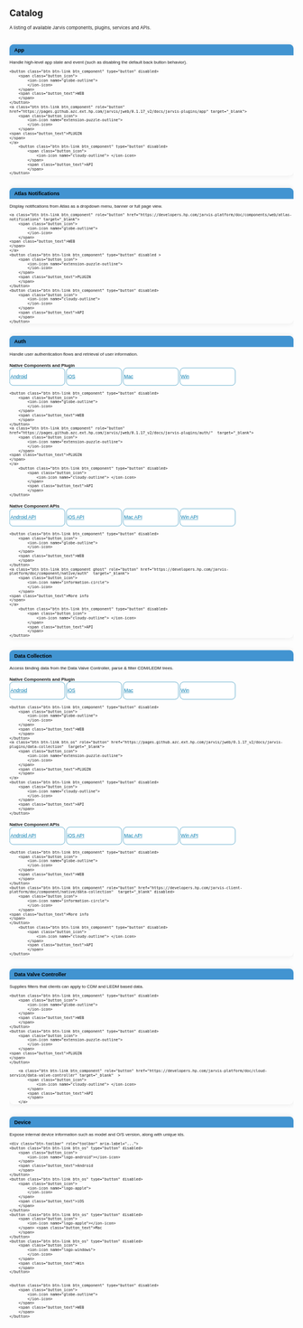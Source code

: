 

<svg fill="none" viewBox="0 0 900 4200" width="900" height="4200" xmlns="http://www.w3.org/2000/svg">

  <foreignObject width="100%" height="100%">
    <div xmlns="http://www.w3.org/1999/xhtml">

<style>
.disabled {
    pointer-events: none;
    
}

.panel{
    font-family: 'Forma DJR Micro', Arial, sans-serif;
    font-size: 1em;
}
.panel-default > .panel-heading {
    background: #4294d1;
    color: #000;
}

.panel-heading {
    border: none;
    border-radius: 13px 13px 0 0;
    padding: 8px 15px;
}

.btn {
    font-family: 'Forma DJR Micro', Arial, sans-serif;
    display: inline-block;
    height:50px;
    border:1px solid #027aae;
    background-color: #fff;
    color: #027aae;
    overflow: hidden;
    padding: 2px;
}

.spacer {
    line-height: .8;
}
.btn:disabled {
    color: #aaa;
    background-color: #eeeeee;
    border:1px solid #ccc;
    font-weight: normal;
    display: none;
}

.btn_os {
    width: 17%;
    font-weight: normal;
    background-color: #fff;
    color: #027aae;
    border-radius: 10px;
}
.btn_component {
    width: 18%;
    font-weight: normal;
    background-color: #fff;
    color: #027aae;
    border-radius: 10px;
}


.btn_os:disabled,   
.btn_component:disabled {
    pointer-events: none;
    display:none;
}
.btn_os:hover,
.btn_component:hover {

    border:1px solid #035c84;
    color: #035c84;
    text-decoration: none; 
    background-color: #f6f9ff;
}

.btn_os:active,
.btn_component:active {
    text-decoration: none;
     border:1px solid #035c84;
}
.btn_os:focus,
.btn_component:focus {
    text-decoration: none;
     border:1px solid #035c84;
}

.button_icon,
.button_text {
    align-items:center;
    line-height:50px;  
}


.button_icon{
    font-size: 1em;
    vertical-align: middle;
    display: none
}

.button_text{
    font-size: 0.8em;  
}

ion-icon {
}

h3 {
    color: #000;
   font-family: 'Forma DJR Micro', Arial, sans-serif; 
    margin-bottom: 0px;
    margin-top: 0px;
}


h4 {
margin-bottom: 0px;
}
h6 {
color: #4294d1;
line-height: 160%;
}

.form-group {
        margin-bottom: 8px;

}

.catalog-item  {
    border: none;
    border-radius: 13px;  
    margin-bottom: 10px;
    box-shadow: 0px 0px 18px #e8e8e8;
  }

@media screen and (min-width: 500px) {
 .btn_os {
    width: 18.6%;
  
}
.btn_component {
    width: 18.8%;
        }
.button_text{
    font-size: 1.1em; 
}

    
@media screen and (min-width: 646px) {
 .btn_os {
    width: 19.1%;
    border-radius: 12px;
  
}
.btn_component {
    width: 19.1%;
    border-radius: 12px;
        }
.button_text{
    font-size: 1.1em; 
    }
    
.button_icon {
    display:contents;
    }
}

@media screen and (min-width: 768px) {
.btn_os {
    width: 18.9%;
    border-radius: 12px;
  
}
.btn_component {
    width: 19.0%;
    border-radius: 12px;
        }
    
.button_text {
    font-size: 1.1em;    
    }
}


@media screen and (min-width: 992px) {
.btn_os {
    width: 19.1%;
  
}
.btn_component {
    width: 19.2%;
        }
.button_text {
    font-size: 1.2em;    
    }
}
@media screen and (min-width: 1025px) {
.btn_os {
    width: 19.2%;
  
}
.btn_component {
    width: 19.2%;
        }
.button_text {
    font-size: 1.3em;    
    }    
}
@media screen and (min-width: 1200px) {
.btn_os {
    width: 19.3%;
  
}
.btn_component {
    width: 19.3%;
        }
.button_text {
    font-size: 1.3em;    
    }
}



</style>

<div>&nbsp;</div>

<h1>Catalog</h1>

<p>A listing of available Jarvis components, plugins, services and APIs.</p>

<p>&nbsp;</p>

<div class="container col-lg-12">
<div class="row">
<div class="col-sm-12">
<div class="panel panel-default catalog-item" id="catalog-item-01">
<div class="panel-heading">
<h3>App</h3>
</div>

<div class="panel-body">
<p class="catalog-item-description">Handle high-level app state and event (such as disabling the default back button behavior).</p>
<div class="btn-toolbar" role="toolbar" aria-label="...">
<!---->
    <button class="btn btn-link btn_os" type="button" disabled>
        <span class="button_icon">
            <ion-icon name="logo-android">
            </ion-icon>
        </span> 
        <span class="button_text">Android
        </span>
    </button>
    <button class="btn btn-link btn_os" type="button" disabled>
        <span class="button_icon">
            <ion-icon name="logo-apple">
            </ion-icon> </span> 
        <span class="button_text">iOS
        </span>
    </button>
    <button class="btn btn-link btn_os" type="button" disabled>
        <span class="button_icon">
            <ion-icon name="logo-apple">
            </ion-icon>
        </span>
        <span class="button_text">Mac
        </span>
    </button>
    <button class="btn btn-link btn_os" type="button" disabled>
        <span class="button_icon">
            <ion-icon name="logo-windows"></ion-icon>
        </span> 
        <span class="button_text">Win
        </span>
    </button>

    <button class="btn btn-link btn_component" type="button" disabled>
        <span class="button_icon">
            <ion-icon name="globe-outline">
            </ion-icon> 
        </span> 
        <span class="button_text">WEB
        </span>
    </button>
    <a class="btn btn-link btn_component" role="button" href="https://pages.github.azc.ext.hp.com/jarvis/jweb/0.1.17_v2/docs/jarvis-plugins/app" target="_blank">
        <span class="button_icon">
            <ion-icon name="extension-puzzle-outline">
            </ion-icon> 
        </span> 
    <span class="button_text">PLUGIN
    </span>
    </a>
        <button class="btn btn-link btn_component" type="button" disabled>
            <span class="button_icon">
                <ion-icon name="cloudy-outline"> </ion-icon>
            </span>
            <span class="button_text">API
            </span>
    </button>
</div>
</div>
</div>
</div>
</div>
    
<p class="spacer">&nbsp;</p>
    
<div class="row">
<div class="col-sm-12 catalog-col">
<div class="panel panel-default catalog-item" id="catalog-item-02">
<div class="panel-heading">
<h3>Atlas Notifications</h3>
</div>

<div class="panel-body">
<p class="catalog-item-description">Display notifications from Atlas as a dropdown menu, banner or full page view.</p>

<div class="btn-toolbar" role="toolbar" aria-label="...">
    <button class="btn btn-link btn_os" type="button" disabled>
        <span class="button_icon">
            <ion-icon name="logo-android"></ion-icon>
        </span>
        <span class="button_text">Android 
        </span>
    </button>
    <button class="btn btn-link btn_os" type="button" disabled>
        <span class="button_icon">
            <ion-icon name="logo-apple">
            </ion-icon>
        </span>
        <span class="button_text">iOS
        </span>
    </button>
    <button class="btn btn-link btn_os" type="button" disabled>
        <span class="button_icon">
            <ion-icon name="logo-apple"></ion-icon>
        </span> <span class="button_text">Mac
        </span>
    </button>
    <button class="btn btn-link btn_os" type="button" disabled>
        <span class="button_icon">
            <ion-icon name="logo-windows">
            </ion-icon>
        </span>
        <span class="button_text">Win
        </span>
    </button>

    <a class="btn btn-link btn_component" role="button" href="https://developers.hp.com/jarvis-platform/doc/components/web/atlas-notifications" target="_blank">
        <span class="button_icon">
            <ion-icon name="globe-outline">
            </ion-icon> 
        </span> 
    <span class="button_text">WEB
    </span>
    </a>
    <button class="btn btn-link btn_component" type="button" disabled >
        <span class="button_icon">
            <ion-icon name="extension-puzzle-outline">
            </ion-icon>
        </span>
        <span class="button_text">PLUGIN
        </span> 
    </button>
    <button class="btn btn-link btn_component" type="button" disabled>
        <span class="button_icon">
            <ion-icon name="cloudy-outline">
            </ion-icon>
        </span> 
        <span class="button_text">API
        </span>
    </button>
</div>
</div>
</div>
</div>
</div>

<p class="spacer">&nbsp;</p>

<div class="row">
<div class="col-sm-12">
<div class="panel panel-default catalog-item" id="catalog-item-03">
<div class="panel-heading">
<h3>Auth</h3>
</div>

<div class="panel-body">
<p class="catalog-item-description">Handle user authentication flows and retrieval of user information.</p>
<h4>Native Components and Plugin</h4> 
 <div class="btn-toolbar form-group" role="toolbar" aria-label="...">   
    <a class="btn btn-link btn_os" role="button" href="https://developers.hp.com/jarvis-platform/doc/component/native/auth/android" target="_blank">
        <span class="button_icon">
            <ion-icon name="logo-android">
            </ion-icon>
        </span> 
        <span class="button_text">Android
        </span>
    </a>
    <a class="btn btn-link btn_os" role="button" href="https://developers.hp.com/jarvis-platform/doc/component/native/auth/ios" target="_blank">
        <span class="button_icon">
            <ion-icon name="logo-apple">
            </ion-icon> </span> 
        <span class="button_text">iOS
        </span>
    </a>
    <a class="btn btn-link btn_os" role="button" href="https://developers.hp.com/jarvis-platform/doc/component/native/auth/xamarin" target="_blank">
        <span class="button_icon">
            <ion-icon name="logo-apple">
            </ion-icon>
        </span>
        <span class="button_text">Mac
        </span>
    </a>
    <a class="btn btn-link btn_os" role="button" href="https://developers.hp.com/jarvis-platform/doc/component/native/auth/xamarin" target="_blank">
        <span class="button_icon">
            <ion-icon name="logo-windows"></ion-icon>
        </span> 
        <span class="button_text">Win
        </span>
    </a>



    <button class="btn btn-link btn_component" type="button" disabled>
        <span class="button_icon">
            <ion-icon name="globe-outline">
            </ion-icon> 
        </span> 
        <span class="button_text">WEB 
        </span>
    </button>
    <a class="btn btn-link btn_component" role="button" href="https://pages.github.azc.ext.hp.com/jarvis/jweb/0.1.17_v2/docs/jarvis-plugins/auth/"  target="_blank">
        <span class="button_icon">
            <ion-icon name="extension-puzzle-outline">
            </ion-icon> 
        </span> 
    <span class="button_text">PLUGIN
    </span>
    </a>
        <button class="btn btn-link btn_component" type="button" disabled>
            <span class="button_icon">
                <ion-icon name="cloudy-outline"> </ion-icon>
            </span>
            <span class="button_text">API
            </span>
    </button>
    
</div>
<h4>Native Component APIs</h4>   
<div class="btn-toolbar" role="toolbar" aria-label="...">   
    <a class="btn btn-link btn_os" role="button" href="https://pages.github.azc.ext.hp.com/MobileApps/API_Javadoc/libs/cloud-services-auth/html/index.html" target="_blank">
        <span class="button_icon">
            <ion-icon name="logo-android">
            </ion-icon>
        </span> 
        <span class="button_text">Android API
        </span>
    </a>
    <a class="btn btn-link btn_os" role="button" href="https://pages.github.azc.ext.hp.com/jarvis/ios-auth/" target="_blank">
        <span class="button_icon">
            <ion-icon name="logo-apple">
            </ion-icon> </span> 
        <span class="button_text">iOS API
        </span>
    </a>
    <a class="btn btn-link btn_os" role="button" href="https://pages.github.azc.ext.hp.com/jarvis/xamarin-auth/annotated.html" target="_blank">
        <span class="button_icon">
            <ion-icon name="logo-apple">
            </ion-icon>
        </span>
        <span class="button_text">Mac API
        </span>
    </a>
    <a class="btn btn-link btn_os" role="button" href="https://pages.github.azc.ext.hp.com/jarvis/xamarin-auth/annotated.html" target="_blank">
        <span class="button_icon">
            <ion-icon name="logo-windows"></ion-icon>
        </span> 
        <span class="button_text">Win API
        </span>
    </a>



    <button class="btn btn-link btn_component" type="button" disabled>
        <span class="button_icon">
            <ion-icon name="globe-outline">
            </ion-icon> 
        </span> 
        <span class="button_text">WEB 
        </span>
    </button>
    <a class="btn btn-link btn_component ghost" role="button" href="https://developers.hp.com/jarvis-platform/doc/component/native/auth"  target="_blank">
        <span class="button_icon">
            <ion-icon name="information-circle">
            </ion-icon> 
        </span> 
    <span class="button_text">More info
    </span>
    </a>
        <button class="btn btn-link btn_component" type="button" disabled>
            <span class="button_icon">
                <ion-icon name="cloudy-outline"> </ion-icon>
            </span>
            <span class="button_text">API
            </span>
    </button>
    
</div>        
    
</div>
</div>
</div>
</div>
    
<p class="spacer">&nbsp;</p>
    
<div class="row">
    
<div class="col-sm-12 catalog-col">
<div class="panel panel-default catalog-item" id="catalog-item-04">
<div class="panel-heading">
<h3>Data Collection</h3>
</div>

<div class="panel-body">
<p class="catalog-item-description">Access binding data from the Data Valve Controller, parse &amp; filter CDM/LEDM trees.</p>
<h4>Native Components and Plugin</h4> 
<div class="btn-toolbar form-group" role="toolbar" aria-label="...">
    <a class="btn btn-link btn_os" type="button" href="https://developers.hp.com/jarvis-platform/doc/components/native/android/data-collection"  target="_blank">
        <span class="button_icon">
            <ion-icon name="logo-android"></ion-icon>
        </span>
        <span class="button_text">Android 
        </span>
    </a>
    <a class="btn btn-link btn_os" type="button" href="https://developers.hp.com/jarvis-platform/doc/components/native/ios/data-collection"  target="_blank">
        <span class="button_icon">
            <ion-icon name="logo-apple">
            </ion-icon>
        </span>
        <span class="button_text">iOS
        </span>
    </a>
    <a class="btn btn-link btn_os" type="button" href="https://developers.hp.com/jarvis-platform/doc/components/native/xamarin/data-collection"  target="_blank">
        <span class="button_icon">
            <ion-icon name="logo-apple"></ion-icon>
        </span> <span class="button_text">Mac
        </span>
    </a>
    <a class="btn btn-link btn_os" type="button" href="https://developers.hp.com/jarvis-platform/doc/components/native/xamarin/data-collection"  target="_blank">
        <span class="button_icon">
            <ion-icon name="logo-windows">
            </ion-icon>
        </span>
        <span class="button_text">Win
        </span>
    </a>

    <button class="btn btn-link btn_component" type="button" disabled>
        <span class="button_icon">
            <ion-icon name="globe-outline">
            </ion-icon> 
        </span> 
        <span class="button_text">WEB 
        </span>
    </button>
    <a class="btn btn-link btn_os" role="button" href="https://pages.github.azc.ext.hp.com/jarvis/jweb/0.1.17_v2/docs/jarvis-plugins/data-collection"  target="_blank">
        <span class="button_icon">
            <ion-icon name="extension-puzzle-outline">
            </ion-icon>
        </span>
        <span class="button_text">PLUGIN
        </span> 
    </a>
    <button class="btn btn-link btn_component" type="button" disabled>
        <span class="button_icon">
            <ion-icon name="cloudy-outline">
            </ion-icon>
        </span> 
        <span class="button_text">API
        </span>
    </button>
</div>
<h4>Native Component APIs</h4>        
<div class="btn-toolbar" role="toolbar" aria-label="...">   
    <a class="btn btn-link btn_os" role="button" href="https://pages.github.azc.ext.hp.com/jarvis/android-data-collection/" target="_blank">
        <span class="button_icon">
            <ion-icon name="logo-android">
            </ion-icon>
        </span> 
        <span class="button_text">Android API
        </span>
    </a>
    <a class="btn btn-link btn_os" role="button" href="https://pages.github.azc.ext.hp.com/jarvis/ios-data-collection/" target="_blank">
        <span class="button_icon">
            <ion-icon name="logo-apple">
            </ion-icon> </span> 
        <span class="button_text">iOS API
        </span>
    </a>
    <a class="btn btn-link btn_os" role="button" href="https://pages.github.azc.ext.hp.com/jarvis/xamarin-data-collection/annotated.html" target="_blank">
        <span class="button_icon">
            <ion-icon name="logo-apple">
            </ion-icon>
        </span>
        <span class="button_text">Mac API
        </span>
    </a>
    <a class="btn btn-link btn_os" role="button" href="https://pages.github.azc.ext.hp.com/jarvis/xamarin-data-collection/annotated.html" target="_blank">
        <span class="button_icon">
            <ion-icon name="logo-windows"></ion-icon>
        </span> 
        <span class="button_text">Win API
        </span>
    </a>



    <button class="btn btn-link btn_component" type="button" disabled>
        <span class="button_icon">
            <ion-icon name="globe-outline">
            </ion-icon> 
        </span> 
        <span class="button_text">WEB 
        </span>
    </button>
    <button class="btn btn-link btn_component" role="button" href="https://developers.hp.com/jarvis-client-platform/doc/component/native/data-collection"  target="_blank" disabled>
        <span class="button_icon">
            <ion-icon name="information-circle">
            </ion-icon> 
        </span> 
    <span class="button_text">More info
    </span>
    </button>
        <button class="btn btn-link btn_component" type="button" disabled>
            <span class="button_icon">
                <ion-icon name="cloudy-outline"> </ion-icon>
            </span>
            <span class="button_text">API
            </span>
    </button>
    
</div>  
</div>
</div>
</div>
</div>

<p class="spacer">&nbsp;</p>

<div class="row">
<div class="col-sm-12">
<div class="panel panel-default catalog-item" id="catalog-item-05">
<div class="panel-heading">
<h3>Data Valve Controller</h3>
</div>

<div class="panel-body">
<p class="catalog-item-description">Supplies filters that clients can apply to CDM and LEDM based data.</p>

<div class="btn-toolbar" role="toolbar" aria-label="...">
    <button class="btn btn-link btn_os" type="button" disabled>
        <span class="button_icon">
            <ion-icon name="logo-android">
            </ion-icon>
        </span> 
        <span class="button_text">Android
        </span>
    </button>
    <button class="btn btn-link btn_os" type="button" disabled>
        <span class="button_icon">
            <ion-icon name="logo-apple">
            </ion-icon> </span> 
        <span class="button_text">iOS
        </span>
    </button>
    <button class="btn btn-link btn_os" type="button" disabled>
        <span class="button_icon">
            <ion-icon name="logo-apple">
            </ion-icon>
        </span>
        <span class="button_text">Mac
        </span>
    </button>
    <button class="btn btn-link btn_os" type="button" disabled>
        <span class="button_icon">
            <ion-icon name="logo-windows"></ion-icon>
        </span> 
        <span class="button_text">Win
        </span>
    </button>

    <button class="btn btn-link btn_component" type="button" disabled>
        <span class="button_icon">
            <ion-icon name="globe-outline">
            </ion-icon> 
        </span> 
        <span class="button_text">WEB 
        </span>
    </button>
    <button class="btn btn-link btn_component" type="button" disabled>
        <span class="button_icon">
            <ion-icon name="extension-puzzle-outline">
            </ion-icon> 
        </span> 
    <span class="button_text">PLUGIN
    </span>
    </button>
    
        <a class="btn btn-link btn_component" role="button" href="https://developers.hp.com/jarvis-platform/doc/cloud-service/data-valve-controller" target="_blank"  >
            <span class="button_icon">
                <ion-icon name="cloudy-outline"> </ion-icon>
            </span>
            <span class="button_text">API
            </span>
        </a>
</div>
</div>
</div>
</div>
</div>

<p class="spacer">&nbsp;</p>

<div class="row">
<div class="col-sm-12">
<div class="panel panel-default catalog-item" id="catalog-item-06">
<div class="panel-heading">
<h3>Device</h3>
</div>

<div class="panel-body">
<p class="catalog-item-description">Expose internal device information such as model and O/S version, along with unique ids.</p>

    <div class="btn-toolbar" role="toolbar" aria-label="...">
    <button class="btn btn-link btn_os" type="button" disabled>
        <span class="button_icon">
            <ion-icon name="logo-android"></ion-icon>
        </span>
        <span class="button_text">Android 
        </span>
    </button>
    <button class="btn btn-link btn_os" type="button" disabled>
        <span class="button_icon">
            <ion-icon name="logo-apple">
            </ion-icon>
        </span>
        <span class="button_text">iOS
        </span>
    </button>
    <button class="btn btn-link btn_os" type="button" disabled>
        <span class="button_icon">
            <ion-icon name="logo-apple"></ion-icon>
        </span> <span class="button_text">Mac
        </span>
    </button>
    <button class="btn btn-link btn_os" type="button" disabled>
        <span class="button_icon">
            <ion-icon name="logo-windows">
            </ion-icon>
        </span>
        <span class="button_text">Win
        </span>
    </button>


    <button class="btn btn-link btn_component" type="button" disabled>
        <span class="button_icon">
            <ion-icon name="globe-outline">
            </ion-icon> 
        </span> 
        <span class="button_text">WEB 
        </span>
    </button>
<a class="btn btn-link btn_os" role="button" href="https://pages.github.azc.ext.hp.com/jarvis/jweb/0.1.17_v2/docs/jarvis-plugins/device/"  target="_blank">
        <span class="button_icon">
            <ion-icon name="extension-puzzle-outline">
            </ion-icon>
        </span>
        <span class="button_text">PLUGIN
        </span> 
    </a>
    <button class="btn btn-link btn_component" type="button" disabled>
        <span class="button_icon">
            <ion-icon name="cloudy-outline">
            </ion-icon>
        </span> 
        <span class="button_text">API
        </span>
        </button>
</div>
</div>
</div>
</div>
</div>

<p class="spacer">&nbsp;</p>

<div class="row">
<div class="col-sm-12">
<div class="panel panel-default catalog-item" id="catalog-item-08">
<div class="panel-heading">
<h3>Events</h3>
</div>

<div class="panel-body">
<p class="catalog-item-description">Simplifies implementation of publisher/subscriber pattern.</p>
<h4>Native Components and Plugin</h4> 
 <div class="btn-toolbar form-group" role="toolbar" aria-label="...">   
    <a class="btn btn-link btn_os" role="button" href="https://developers.hp.com/jarvis-platform/doc/components/native/android/event-service" target="_blank">
        <span class="button_icon">
            <ion-icon name="logo-android">
            </ion-icon>
        </span> 
        <span class="button_text">Android
        </span>
    </a>
    <a class="btn btn-link btn_os" role="button" href="https://developers.hp.com/jarvis-platform/doc/components/native/ios/event-service" target="_blank">
        <span class="button_icon">
            <ion-icon name="logo-apple">
            </ion-icon> </span> 
        <span class="button_text">iOS
        </span>
    </a>
    <a class="btn btn-link btn_os" role="button" href="https://developers.hp.com/jarvis-platform/doc/components/native/xamarin/event-service" target="_blank">
        <span class="button_icon">
            <ion-icon name="logo-apple">
            </ion-icon>
        </span>
        <span class="button_text">Mac
        </span>
    </a>
    <a class="btn btn-link btn_os" role="button" href="https://developers.hp.com/jarvis-platform/doc/components/native/xamarin/event-service" target="_blank">
        <span class="button_icon">
            <ion-icon name="logo-windows"></ion-icon>
        </span> 
        <span class="button_text">Win
        </span>
    </a>



    <button class="btn btn-link btn_component" type="button" disabled>
        <span class="button_icon">
            <ion-icon name="globe-outline">
            </ion-icon> 
        </span> 
        <span class="button_text">WEB 
        </span>
    </button>
    <a class="btn btn-link btn_component" role="button" href="https://pages.github.azc.ext.hp.com/jarvis/jweb/0.1.17_v2/docs/jarvis-plugins/eventing/"  target="_blank">
        <span class="button_icon">
            <ion-icon name="extension-puzzle-outline">
            </ion-icon> 
        </span> 
    <span class="button_text">PLUGIN
    </span>
    </a>
        <button class="btn btn-link btn_component" type="button" disabled>
            <span class="button_icon">
                <ion-icon name="cloudy-outline"> </ion-icon>
            </span>
            <span class="button_text">API
            </span>
    </button>
    
</div>
 <h4>Native Component APIs</h4>    
<div class="btn-toolbar" role="toolbar" aria-label="...">   
    <a class="btn btn-link btn_os" role="button" href="https://pages.github.azc.ext.hp.com/jarvis/android-event-service/" target="_blank">
        <span class="button_icon">
            <ion-icon name="logo-android">
            </ion-icon>
        </span> 
        <span class="button_text">Android API
        </span>
    </a>
    <a class="btn btn-link btn_os" role="button" href="https://pages.github.azc.ext.hp.com/jarvis/ios-event-service/" target="_blank">
        <span class="button_icon">
            <ion-icon name="logo-apple">
            </ion-icon> </span> 
        <span class="button_text">iOS API
        </span>
    </a>
    <a class="btn btn-link btn_os" role="button" href="https://pages.github.azc.ext.hp.com/jarvis/xamarin-event-service/annotated.html" target="_blank">
        <span class="button_icon">
            <ion-icon name="logo-apple">
            </ion-icon>
        </span>
        <span class="button_text">Mac API
        </span>
    </a>
    <a class="btn btn-link btn_os" role="button" href="https://pages.github.azc.ext.hp.com/jarvis/xamarin-event-service/annotated.html" target="_blank">
        <span class="button_icon">
            <ion-icon name="logo-windows"></ion-icon>
        </span> 
        <span class="button_text">Win API
        </span>
    </a>



    <button class="btn btn-link btn_component" type="button" disabled>
        <span class="button_icon">
            <ion-icon name="globe-outline">
            </ion-icon> 
        </span> 
        <span class="button_text">WEB 
        </span>
    </button>
    <button class="btn btn-link btn_component" role="button" href="https://developers.hp.com/jarvis-platform/doc/components/native/events"  target="_blank" disabled>
        <span class="button_icon">
            <ion-icon name="information-circle">
            </ion-icon> 
        </span> 
    <span class="button_text">More info
    </span>
    </button>
        <button class="btn btn-link btn_component" type="button" disabled>
            <span class="button_icon">
                <ion-icon name="cloudy-outline"> </ion-icon>
            </span>
            <span class="button_text">API
            </span>
    </button>
    
</div>     
    
</div>
</div>
</div>
</div>

<p class="spacer">&nbsp;</p>

<div class="row">
<div class="col-sm-12">
<div class="panel panel-default catalog-item" id="catalog-item-09">
<div class="panel-heading">
<h3>JWeb</h3>
</div>

<div class="panel-body">
<p class="catalog-item-description">A cross-platform app runtime that makes it easy to build  progressive web apps that run natively.</p>

<div class="btn-toolbar" role="toolbar" aria-label="...">
    <button class="btn btn-link btn_os" type="button"  disabled>
        <span class="button_icon">
            <ion-icon name="logo-android">
            </ion-icon>
        </span> 
        <span class="button_text">Android
        </span>
    </button>
    <button class="btn btn-link btn_os" type="button" disabled>
        <span class="button_icon">
            <ion-icon name="logo-apple">
            </ion-icon> </span> 
        <span class="button_text">iOS
        </span>
    </button>
    <button class="btn btn-link btn_os" type="button" disabled>
        <span class="button_icon">
            <ion-icon name="logo-apple">
            </ion-icon>
        </span>
        <span class="button_text">Mac
        </span>
    </button>
    <button class="btn btn-link btn_os" type="button" disabled>
        <span class="button_icon">
            <ion-icon name="logo-windows"></ion-icon>
        </span> 
        <span class="button_text">Win
        </span>
    </button>


    <a class="btn btn-link btn_component" role="button" href="https://pages.github.azc.ext.hp.com/jarvis/jweb/0.1.17_v2/docs/"  target="_blank">
        <span class="button_icon">
            <ion-icon name="globe-outline">
            </ion-icon> 
        </span> 
        <span class="button_text">WEB 
        </span>
    </a>
    <button class="btn btn-link btn_component" type="button" disabled>
        <span class="button_icon">
            <ion-icon name="extension-puzzle-outline">
            </ion-icon> 
        </span> 
    <span class="button_text">PLUGIN
    </span>
    </button>
        <button class="btn btn-link btn_component" type="button" disabled>
            <span class="button_icon">
                <ion-icon name="cloudy-outline"> </ion-icon>
            </span>
            <span class="button_text">API
            </span>
    </button>
    </div>
</div>
</div>
</div>
</div>
    
<p class="spacer">&nbsp;</p>   
    
    
    
<div class="row">
<div class="col-sm-12">
<div class="panel panel-default catalog-item" id="catalog-item-10">
<div class="panel-heading">
<h3>Notification Settings</h3>
</div>

<div class="panel-body">
<p class="catalog-item-description">Enable users to set and modify preferences for types of notifications &amp; how they're received.</p>

<div class="btn-toolbar" role="toolbar" aria-label="...">
    <button class="btn btn-link btn_os" type="button" disabled>
        <span class="button_icon">
            <ion-icon name="logo-android">
            </ion-icon>
        </span> 
        <span class="button_text">Android
        </span>
    </button>
    <button class="btn btn-link btn_os" type="button" disabled>
        <span class="button_icon">
            <ion-icon name="logo-apple">
            </ion-icon> </span> 
        <span class="button_text">iOS
        </span>
    </button>
    <button class="btn btn-link btn_os" type="button" disabled>
        <span class="button_icon">
            <ion-icon name="logo-apple">
            </ion-icon>
        </span>
        <span class="button_text">Mac
        </span>
    </button>
    <button class="btn btn-link btn_os" type="button" disabled>
        <span class="button_icon">
            <ion-icon name="logo-windows"></ion-icon>
        </span> 
        <span class="button_text">Win
        </span>
    </button>


    <a class="btn btn-link btn_component" role="button" href="https://developers.hp.com/jarvis-platform/doc/components/web/notification-settings"  target="_blank">
        <span class="button_icon">
            <ion-icon name="globe-outline">
            </ion-icon> 
        </span> 
        <span class="button_text">WEB 
        </span>
    </a>
    <button class="btn btn-link btn_component"  type="button" disabled>
        <span class="button_icon">
            <ion-icon name="extension-puzzle-outline">
            </ion-icon> 
        </span> 
    <span class="button_text">PLUGIN
    </span>
    </button>
        <button class="btn btn-link btn_component" type="button" disabled>
            <span class="button_icon">
                <ion-icon name="cloudy-outline"> </ion-icon>
            </span>
            <span class="button_text">API
            </span>
       </button>
</div>
</div>
</div>
</div>
</div>

<p class="spacer">&nbsp;</p>

<div class="row">
<div class="col-sm-12">
<div class="panel panel-default catalog-item" id="catalog-item-11">
<div class="panel-heading">
<h3>Printer</h3>
</div>

<div class="panel-body">
<p class="catalog-item-description">Allow web apps to print documents from various sources, with various print providers.</p>

<div class="btn-toolbar" role="toolbar" aria-label="...">
    <button class="btn btn-link btn_os" type="button" disabled>
        <span class="button_icon">
            <ion-icon name="logo-android"></ion-icon>
        </span>
        <span class="button_text">Android 
        </span>
    </button>
    <button class="btn btn-link btn_os" type="button" disabled>
        <span class="button_icon">
            <ion-icon name="logo-apple">
            </ion-icon>
        </span>
        <span class="button_text">iOS
        </span>
    </button>
    <button class="btn btn-link btn_os" type="button" disabled>
        <span class="button_icon">
            <ion-icon name="logo-apple"></ion-icon>
        </span> <span class="button_text">Mac
        </span>
    </button>
    <button class="btn btn-link btn_os" type="button" disabled>
        <span class="button_icon">
            <ion-icon name="logo-windows">
            </ion-icon>
        </span>
        <span class="button_text">Win
        </span>
    </button>



    <button class="btn btn-link btn_component" type="button" disabled>
        <span class="button_icon">
            <ion-icon name="globe-outline">
            </ion-icon> 
        </span> 
        <span class="button_text">WEB 
        </span>
    </button>
    <a class="btn btn-link btn_component" role="button" href="https://pages.github.azc.ext.hp.com/jarvis/jweb/0.1.17_v2/docs/jarvis-plugins/printer/"  target="_blank">
        <span class="button_icon">
            <ion-icon name="extension-puzzle-outline">
            </ion-icon>
        </span>
        <span class="button_text">PLUGIN
        </span> 
    </a>
    <button class="btn btn-link btn_component" type="button" disabled>
        <span class="button_icon">
            <ion-icon name="cloudy-outline">
            </ion-icon>
        </span> 
        <span class="button_text">API
        </span>
    </button>
    </div>
</div>
</div>
</div>
</div>
    
<p class="spacer">&nbsp;</p>
    
<div class="row">
<div class="col-sm-12">
<div class="panel panel-default catalog-item" id="catalog-item-12">
<div class="panel-heading">
<h3>Privacy Settings</h3>
</div>

<div class="panel-body">
<p class="catalog-item-description">Enable users to set and modify preferences for what is shared and with whom.</p>

<div class="btn-toolbar" role="toolbar" aria-label="...">
    <button class="btn btn-link btn_os" type="button" disabled>
        <span class="button_icon">
            <ion-icon name="logo-android">
            </ion-icon>
        </span> 
        <span class="button_text">Android
        </span>
    </button>
    <button class="btn btn-link btn_os" type="button" disabled>
        <span class="button_icon">
            <ion-icon name="logo-apple">
            </ion-icon> </span> 
        <span class="button_text">iOS
        </span>
    </button>
    <button class="btn btn-link btn_os" type="button" disabled>
        <span class="button_icon">
            <ion-icon name="logo-apple">
            </ion-icon>
        </span>
        <span class="button_text">Mac
        </span>
    </button>
    <button class="btn btn-link btn_os" type="button" disabled>
        <span class="button_icon">
            <ion-icon name="logo-windows"></ion-icon>
        </span> 
        <span class="button_text">Win
        </span>
    </button>


    <a class="btn btn-link btn_component" role="button" href="https://developers.hp.com/jarvis-platform/doc/components/web/privacy-settings"  target="_blank">
        <span class="button_icon">
            <ion-icon name="globe-outline">
            </ion-icon> 
        </span> 
        <span class="button_text">WEB 
        </span>
    </a>
    <button class="btn btn-link btn_component" type="button"  disabled>
        <span class="button_icon">
            <ion-icon name="extension-puzzle-outline">
            </ion-icon> 
        </span> 
    <span class="button_text">PLUGIN
    </span>
    </button>
        <button class="btn btn-link btn_component" type="button" disabled>
            <span class="button_icon">
                <ion-icon name="cloudy-outline"> </ion-icon>
            </span>
            <span class="button_text">API
            </span>
    </button>
    </div>
</div>
</div>
</div>
</div>

<p class="spacer">&nbsp;</p>
    
<div class="row">
<div class="col-sm-12 catalog-col">
<div class="panel panel-default catalog-item" id="catalog-item-13">
<div class="panel-heading">
<h3>Service Routing</h3>
</div>

<div class="panel-body">
<p class="catalog-item-description">Allow apps to run both native-based and web-based services tailored to specific needs.</p>
<h4>Native Components and Plugin</h4> 
<div class="btn-toolbar form-group" role="toolbar" aria-label="...">   
    <a class="btn btn-link btn_os" role="button" href="https://developers.hp.com/jarvis-platform/doc/components/native/android/service-routing" target="_blank">
        <span class="button_icon">
            <ion-icon name="logo-android">
            </ion-icon>
        </span> 
        <span class="button_text">Android
        </span>
    </a>
    <a class="btn btn-link btn_os" role="button" href="https://developers.hp.com/jarvis-platform/doc/components/native/ios/service-routing" target="_blank">
        <span class="button_icon">
            <ion-icon name="logo-apple">
            </ion-icon> </span> 
        <span class="button_text">iOS
        </span>
    </a>
    <a class="btn btn-link btn_os" role="button" href="https://developers.hp.com/jarvis-platform/doc/components/native/xamarin/service-routing" target="_blank">
        <span class="button_icon">
            <ion-icon name="logo-apple">
            </ion-icon>
        </span>
        <span class="button_text">Mac
        </span>
    </a>
    <a class="btn btn-link btn_os" role="button" href="https://developers.hp.com/jarvis-platform/doc/components/native/xamarin/service-routing" target="_blank">
        <span class="button_icon">
            <ion-icon name="logo-windows"></ion-icon>
        </span> 
        <span class="button_text">Win
        </span>
    </a>



    <button class="btn btn-link btn_component" type="button" disabled>
        <span class="button_icon">
            <ion-icon name="globe-outline">
            </ion-icon> 
        </span> 
        <span class="button_text">WEB 
        </span>
    </button>
    <a class="btn btn-link btn_component" role="button" href="https://pages.github.azc.ext.hp.com/jarvis/jweb/0.1.17_v2/docs/jarvis-plugins/service-routing/"  target="_blank">
        <span class="button_icon">
            <ion-icon name="extension-puzzle-outline">
            </ion-icon> 
        </span> 
    <span class="button_text">PLUGIN
    </span>
    </a>
        <button class="btn btn-link btn_component" type="button" disabled>
            <span class="button_icon">
                <ion-icon name="cloudy-outline"> </ion-icon>
            </span>
            <span class="button_text">API
            </span>
    </button>
    
</div>
<h4>Native Component APIs</h4>     
    
<div class="btn-toolbar" role="toolbar" aria-label="...">   
    <a class="btn btn-link btn_os" role="button" href="https://pages.github.azc.ext.hp.com/jarvis/android-service-routing/" target="_blank">
        <span class="button_icon">
            <ion-icon name="logo-android">
            </ion-icon>
        </span> 
        <span class="button_text">Android API
        </span>
    </a>
    <a class="btn btn-link btn_os" role="button" href="https://pages.github.azc.ext.hp.com/jarvis/ios-service-routing/" target="_blank">
        <span class="button_icon">
            <ion-icon name="logo-apple">
            </ion-icon> </span> 
        <span class="button_text">iOS API
        </span>
    </a>
    <a class="btn btn-link btn_os" role="button" href="https://pages.github.azc.ext.hp.com/jarvis/xamarin-service-routing/annotated.html" target="_blank">
        <span class="button_icon">
            <ion-icon name="logo-apple">
            </ion-icon>
        </span>
        <span class="button_text">Mac API
        </span>
    </a>
    <a class="btn btn-link btn_os" role="button" href="https://pages.github.azc.ext.hp.com/jarvis/xamarin-service-routing/annotated.html" target="_blank">
        <span class="button_icon">
            <ion-icon name="logo-windows"></ion-icon>
        </span> 
        <span class="button_text">Win API
        </span>
    </a>



    <button class="btn btn-link btn_component" type="button" disabled>
        <span class="button_icon">
            <ion-icon name="globe-outline">
            </ion-icon> 
        </span> 
        <span class="button_text">WEB 
        </span>
    </button>
    <button class="btn btn-link btn_component" role="button" href="https://developers.hp.com/jarvis-platform/doc/components/native/service-routing"  target="_blank" disabled>
        <span class="button_icon">
            <ion-icon name="information-circle">
            </ion-icon> 
        </span> 
    <span class="button_text">More info
    </span>
    </button>
        <button class="btn btn-link btn_component" type="button" disabled>
            <span class="button_icon">
                <ion-icon name="cloudy-outline"> </ion-icon>
            </span>
            <span class="button_text">API
            </span>
    </button>
    
</div>  
    
</div>
</div>
</div>
</div>
    
<p class="spacer">&nbsp;</p>
    
<div class="row">
<div class="col-sm-12">
<div class="panel panel-default catalog-item" id="catalog-item-14">
<div class="panel-heading">
<h3>Smart Security</h3>
</div>

<div class="panel-body">
<p class="catalog-item-description">Improve security of firmware updates and password network protection for user printers.</p>

<div class="btn-toolbar" role="toolbar" aria-label="...">
    <button class="btn btn-link btn_os" type="button" disabled>
        <span class="button_icon">
            <ion-icon name="logo-android">
            </ion-icon>
        </span> 
        <span class="button_text">Android
        </span>
    </button>
    <button class="btn btn-link btn_os" type="button" disabled>
        <span class="button_icon">
            <ion-icon name="logo-apple">
            </ion-icon> </span> 
        <span class="button_text">iOS
        </span>
    </button>
    <button class="btn btn-link btn_os" type="button" disabled>
        <span class="button_icon">
            <ion-icon name="logo-apple">
            </ion-icon>
        </span>
        <span class="button_text">Mac
        </span>
    </button>
    <button class="btn btn-link btn_os" type="button" disabled>
        <span class="button_icon">
            <ion-icon name="logo-windows"></ion-icon>
        </span> 
        <span class="button_text">Win
        </span>
    </button>


    <a class="btn btn-link btn_component" role="button" href="https://developers.hp.com/jarvis-platform/doc/components/web/smart-security"  target="_blank">
        <span class="button_icon">
            <ion-icon name="globe-outline">
            </ion-icon> 
        </span> 
        <span class="button_text">WEB 
        </span>
    </a>
    <button class="btn btn-link btn_component" type="button"  disabled>
        <span class="button_icon">
            <ion-icon name="extension-puzzle-outline">
            </ion-icon> 
        </span> 
    <span class="button_text">PLUGIN
    </span>
    </button>
        <button class="btn btn-link btn_component" type="button" disabled>
            <span class="button_icon">
                <ion-icon name="cloudy-outline"> </ion-icon>
            </span>
            <span class="button_text">API
            </span>
    </button>
    </div>
</div>
</div>
</div>
</div>
    
<p class="spacer">&nbsp;</p>
    
<div class="row">
<div class="col-sm-12 catalog-col">
<div class="panel panel-default catalog-item" id="catalog-item-15">
<div class="panel-heading">
<h3>Telemetry</h3>
</div>

<div class="panel-body">
<p class="catalog-item-description">Receive, validate and conform data to proper CDM models and deliver to Stratus CDM Ingress.</p>

<div class="btn-toolbar" role="toolbar" aria-label="...">
    <button class="btn btn-link btn_os" type="button" disabled>
        <span class="button_icon">
            <ion-icon name="logo-android"></ion-icon>
        </span>
        <span class="button_text">Android 
        </span>
    </button>
    <button class="btn btn-link btn_os" type="button" disabled>
        <span class="button_icon">
            <ion-icon name="logo-apple">
            </ion-icon>
        </span>
        <span class="button_text">iOS
        </span>
    </button>
    <button class="btn btn-link btn_os" type="button" disabled>
        <span class="button_icon">
            <ion-icon name="logo-apple"></ion-icon>
        </span> <span class="button_text">Mac
        </span>
    </button>
    <button class="btn btn-link btn_os" type="button" disabled>
        <span class="button_icon">
            <ion-icon name="logo-windows">
            </ion-icon>
        </span>
        <span class="button_text">Win
        </span>
    </button>




    <button class="btn btn-link btn_component" type="button" disabled >
        <span class="button_icon">
            <ion-icon name="globe-outline">
            </ion-icon> 
        </span> 
        <span class="button_text">WEB 
        </span>
    </button>
    <button class="btn btn-link btn_component" type="button" disabled >
        <span class="button_icon">
            <ion-icon name="extension-puzzle-outline">
            </ion-icon>
        </span>
        <span class="button_text">PLUGIN
        </span> 
    </button>
        <a class="btn btn-link btn_component" role="button" href="https://developers.hp.com/jarvis-platform/doc/cloud-service/telemetry" target="_blank"  >
            <span class="button_icon">
                <ion-icon name="cloudy-outline"> </ion-icon>
            </span>
            <span class="button_text">API
            </span>
        </a>
    </div>
</div>
</div>
</div>
</div>
    
<p class="spacer">&nbsp;</p>

<div class="row">
<div class="col-sm-12">
<div class="panel panel-default catalog-item" id="catalog-item-16">
<div class="panel-heading">
<h3>User Onboarding</h3>
</div>

<div class="panel-body">
<p class="catalog-item-description">Handle signup flow for new users.</p>

<div class="btn-toolbar" role="toolbar" aria-label="...">
    <button class="btn btn-link btn_os" type="button"  disabled>
        <span class="button_icon">
            <ion-icon name="logo-android">
            </ion-icon>
        </span> 
        <span class="button_text">Android
        </span>
    </button>
    <button class="btn btn-link btn_os" type="button" disabled>
        <span class="button_icon">
            <ion-icon name="logo-apple">
            </ion-icon> </span> 
        <span class="button_text">iOS
        </span>
    </button>
    <button class="btn btn-link btn_os" type="button" disabled>
        <span class="button_icon">
            <ion-icon name="logo-apple">
            </ion-icon>
        </span>
        <span class="button_text">Mac
        </span>
    </button>
    <button class="btn btn-link btn_os" type="button" disabled>
        <span class="button_icon">
            <ion-icon name="logo-windows"></ion-icon>
        </span> 
        <span class="button_text">Win
        </span>
    </button>




    <a class="btn btn-link btn_component" role="button" href="https://developers.hp.com/jarvis-platform/doc/components/web/user-onboarding"  target="_blank">
        <span class="button_icon">
            <ion-icon name="globe-outline">
            </ion-icon> 
        </span> 
        <span class="button_text">WEB 
        </span>
    </a>
    <button class="btn btn-link btn_component" type="button" disabled>
        <span class="button_icon">
            <ion-icon name="extension-puzzle-outline">
            </ion-icon> 
        </span> 
    <span class="button_text">PLUGIN
    </span>
    </button>
        <button class="btn btn-link btn_component" type="button" disabled>
            <span class="button_icon">
                <ion-icon name="cloudy-outline"> </ion-icon>
            </span>
            <span class="button_text">API
            </span>
    </button>
    </div>
</div>
</div>
</div>
</div>

<p class="spacer">&nbsp;</p>

<div class="row">
    
<div class="col-sm-12 catalog-col">
<div class="panel panel-default catalog-item" id="catalog-item-17">
<div class="panel-heading">
<h3>Web Assets Provider</h3>
</div>

<div class="panel-body">
<p class="catalog-item-description">Handles looking up the correct localized string based on a specified language and country.</p>

<div class="btn-toolbar" role="toolbar" aria-label="...">
    <button class="btn btn-link btn_os" type="button"  disabled>
        <span class="button_icon">
            <ion-icon name="logo-android"></ion-icon>
        </span>
        <span class="button_text">Android 
        </span>
    </button>
    <button class="btn btn-link btn_os" type="button" disabled>
        <span class="button_icon">
            <ion-icon name="logo-apple">
            </ion-icon>
        </span>
        <span class="button_text">iOS
        </span>
    </button>
    <button class="btn btn-link btn_os" type="button" disabled>
        <span class="button_icon">
            <ion-icon name="logo-apple"></ion-icon>
        </span> <span class="button_text">Mac
        </span>
    </button>
    <button class="btn btn-link btn_os" type="button" disabled>
        <span class="button_icon">
            <ion-icon name="logo-windows">
            </ion-icon>
        </span>
        <span class="button_text">Win
        </span>
    </button>

    <a class="btn btn-link btn_component" role="button" href="https://developers.hp.com/jarvis-platform/doc/web-assets-provider"  target="_blank">
        <span class="button_icon">
            <ion-icon name="globe-outline">
            </ion-icon> 
        </span> 
        <span class="button_text">WEB 
        </span>
    </a>
    <button class="btn btn-link btn_component" type="button" disabled >
        <span class="button_icon">
            <ion-icon name="extension-puzzle-outline">
            </ion-icon>
        </span>
        <span class="button_text">PLUGIN
        </span> 
    </button>
    <button class="btn btn-link btn_component" type="button" disabled>
        <span class="button_icon">
            <ion-icon name="cloudy-outline">
            </ion-icon>
        </span> 
        <span class="button_text">API
        </span>
    </button>
    </div>
</div>
</div>
</div>
</div>

<p class="spacer">&nbsp;</p>
    
 
    
<div class="row">
<div class="col-sm-12 catalog-col">
<div class="panel panel-default catalog-item" id="catalog-item-18">
<div class="panel-heading">
<h3>Web HTTP Client</h3>
</div>

<div class="panel-body">
<p class="catalog-item-description">Handle web requests with the ability to handle authorization and retries.</p>

<div class="btn-toolbar" role="toolbar" aria-label="...">
    <button class="btn btn-link btn_os" type="button"  disabled>
        <span class="button_icon">
            <ion-icon name="logo-android"></ion-icon>
        </span>
        <span class="button_text">Android 
        </span>
    </button>
    <button class="btn btn-link btn_os" type="button" disabled>
        <span class="button_icon">
            <ion-icon name="logo-apple">
            </ion-icon>
        </span>
        <span class="button_text">iOS
        </span>
    </button>
    <button class="btn btn-link btn_os" type="button" disabled>
        <span class="button_icon">
            <ion-icon name="logo-apple"></ion-icon>
        </span> <span class="button_text">Mac
        </span>
    </button>
    <button class="btn btn-link btn_os" type="button" disabled>
        <span class="button_icon">
            <ion-icon name="logo-windows">
            </ion-icon>
        </span>
        <span class="button_text">Win
        </span>
    </button>


    <a class="btn btn-link btn_component" role="button" href="https://developers.hp.com/jarvis-platform/doc/web-http"  target="_blank">
        <span class="button_icon">
            <ion-icon name="globe-outline">
            </ion-icon> 
        </span> 
        <span class="button_text">WEB 
        </span>
    </a>
    <button class="btn btn-link btn_component" type="button" disabled >
        <span class="button_icon">
            <ion-icon name="extension-puzzle-outline">
            </ion-icon>
        </span>
        <span class="button_text">PLUGIN
        </span> 
    </button>
    <button class="btn btn-link btn_component" type="button" disabled>
        <span class="button_icon">
            <ion-icon name="cloudy-outline">
            </ion-icon>
        </span> 
        <span class="button_text">API
        </span>
        </button>
</div>
</div>
</div>
</div>
</div>

<p class="spacer">&nbsp;</p>

<div class="row">
<div class="col-sm-12">
<div class="panel panel-default catalog-item" id="catalog-item-19">
<div class="panel-heading">
<h3>Web Stratus Client</h3>
</div>

<div class="panel-body">
<p class="catalog-item-description">Handle collection of Stratus API clients for web applications and components.</p>

<div class="btn-toolbar" role="toolbar" aria-label="...">
    <button class="btn btn-link btn_os" type="button"  disabled>
        <span class="button_icon">
            <ion-icon name="logo-android">
            </ion-icon>
        </span> 
        <span class="button_text">Android
        </span>
    </button>
    <button class="btn btn-link btn_os" type="button" disabled>
        <span class="button_icon">
            <ion-icon name="logo-apple">
            </ion-icon> </span> 
        <span class="button_text">iOS
        </span>
    </button>
    <button class="btn btn-link btn_os" type="button" disabled>
        <span class="button_icon">
            <ion-icon name="logo-apple">
            </ion-icon>
        </span>
        <span class="button_text">Mac
        </span>
    </button>
    <button class="btn btn-link btn_os" type="button" disabled>
        <span class="button_icon">
            <ion-icon name="logo-windows"></ion-icon>
        </span> 
        <span class="button_text">Win
        </span>
    </button>



    <a class="btn btn-link btn_component" role="button" href="https://developers.hp.com/jarvis-platform/doc/web-stratus-client"  target="_blank">
        <span class="button_icon">
            <ion-icon name="globe-outline">
            </ion-icon> 
        </span> 
        <span class="button_text">WEB 
        </span>
    </a>
    <button class="btn btn-link btn_component" type="button" disabled>
        <span class="button_icon">
            <ion-icon name="extension-puzzle-outline">
            </ion-icon> 
        </span> 
    <span class="button_text">PLUGIN
    </span>
    </button>
        <button class="btn btn-link btn_component" type="button" disabled>
            <span class="button_icon">
                <ion-icon name="cloudy-outline"> </ion-icon>
            </span>
            <span class="button_text">API
            </span>
    </button>
</div>
</div>
</div>
</div>
</div>

<p class="spacer">&nbsp;</p>

<div class="row">
<div class="col-sm-12">
<div class="panel panel-default catalog-item" id="catalog-item-20">
<div class="panel-heading">
<h3>Webview</h3>
</div>

<div class="panel-body">
<p class="catalog-item-description">An embeddable browser that a native app can use to display web content.</p>
<h4>Native Components</h4> 
<div class="btn-toolbar" role="toolbar" aria-label="...">   
    <a class="btn btn-link btn_os" role="button" href="https://developers.hp.com/jarvis-platform/doc/component/native/webview/android" target="_blank">
        <span class="button_icon">
            <ion-icon name="logo-android">
            </ion-icon>
        </span> 
        <span class="button_text">Android
        </span>
    </a>
    <a class="btn btn-link btn_os" role="button" href="https://developers.hp.com/jarvis-platform/doc/component/native/webview/ios" target="_blank">
        <span class="button_icon">
            <ion-icon name="logo-apple">
            </ion-icon> </span> 
        <span class="button_text">iOS
        </span>
    </a>
    <a class="btn btn-link btn_os" role="button" href="https://developers.hp.com/jarvis-platform/doc/component/native/webview/xamarin" target="_blank">
        <span class="button_icon">
            <ion-icon name="logo-apple">
            </ion-icon>
        </span>
        <span class="button_text">Mac
        </span>
    </a>
    <a class="btn btn-link btn_os" role="button" href="https://developers.hp.com/jarvis-platform/doc/component/native/webview/xamarin" target="_blank">
        <span class="button_icon">
            <ion-icon name="logo-windows"></ion-icon>
        </span> 
        <span class="button_text">Win
        </span>
    </a>



    <button class="btn btn-link btn_component" type="button" disabled>
        <span class="button_icon">
            <ion-icon name="globe-outline">
            </ion-icon> 
        </span> 
        <span class="button_text">WEB 
        </span>
    </button>
    <button class="btn btn-link btn_component" role="button"  disabled>
        <span class="button_icon">
            <ion-icon name="extension-puzzle-outline">
            </ion-icon> 
        </span> 
    <span class="button_text">PLUGIN
    </span>
    </button>
        <button class="btn btn-link btn_component" type="button" disabled>
            <span class="button_icon">
                <ion-icon name="cloudy-outline"> </ion-icon>
            </span>
            <span class="button_text">API
            </span>
    </button>
    
</div>
</div>
</div>
</div>
</div> 
</div>
<script type="module" src="https://unpkg.com/ionicons@5.5.2/dist/ionicons/ionicons.esm.js"></script><script nomodule src="https://unpkg.com/ionicons@5.5.2/dist/ionicons/ionicons.js"></script>

</div>
  </foreignObject>
</svg>
